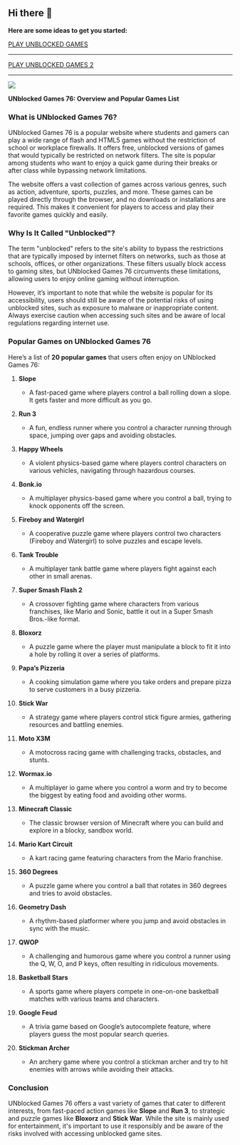## Hi there 👋

**Here are some ideas to get you started:**

<a href="https://1lesson.guru">PLAY UNBLOCKED GAMES</a>
<hr>

<a href="https://lesson-1.guru">PLAY UNBLOCKED GAMES 2</a>

<hr>
<a href="https://lesson-1.guru"><img src="https://clearcache.store/games.png"/></a>



**UNblocked Games 76: Overview and Popular Games List**

### What is UNblocked Games 76?

UNblocked Games 76 is a popular website where students and gamers can play a wide range of flash and HTML5 games without the restriction of school or workplace firewalls. It offers free, unblocked versions of games that would typically be restricted on network filters. The site is popular among students who want to enjoy a quick game during their breaks or after class while bypassing network limitations. 

The website offers a vast collection of games across various genres, such as action, adventure, sports, puzzles, and more. These games can be played directly through the browser, and no downloads or installations are required. This makes it convenient for players to access and play their favorite games quickly and easily.

### Why Is It Called "Unblocked"?

The term "unblocked" refers to the site's ability to bypass the restrictions that are typically imposed by internet filters on networks, such as those at schools, offices, or other organizations. These filters usually block access to gaming sites, but UNblocked Games 76 circumvents these limitations, allowing users to enjoy online gaming without interruption.

However, it’s important to note that while the website is popular for its accessibility, users should still be aware of the potential risks of using unblocked sites, such as exposure to malware or inappropriate content. Always exercise caution when accessing such sites and be aware of local regulations regarding internet use.

### Popular Games on UNblocked Games 76

Here’s a list of **20 popular games** that users often enjoy on UNblocked Games 76:

1. **Slope**
   - A fast-paced game where players control a ball rolling down a slope. It gets faster and more difficult as you go.

2. **Run 3**
   - A fun, endless runner where you control a character running through space, jumping over gaps and avoiding obstacles.

3. **Happy Wheels**
   - A violent physics-based game where players control characters on various vehicles, navigating through hazardous courses.

4. **Bonk.io**
   - A multiplayer physics-based game where you control a ball, trying to knock opponents off the screen.

5. **Fireboy and Watergirl**
   - A cooperative puzzle game where players control two characters (Fireboy and Watergirl) to solve puzzles and escape levels.

6. **Tank Trouble**
   - A multiplayer tank battle game where players fight against each other in small arenas.

7. **Super Smash Flash 2**
   - A crossover fighting game where characters from various franchises, like Mario and Sonic, battle it out in a Super Smash Bros.-like format.

8. **Bloxorz**
   - A puzzle game where the player must manipulate a block to fit it into a hole by rolling it over a series of platforms.

9. **Papa’s Pizzeria**
   - A cooking simulation game where you take orders and prepare pizza to serve customers in a busy pizzeria.

10. **Stick War**
    - A strategy game where players control stick figure armies, gathering resources and battling enemies.

11. **Moto X3M**
    - A motocross racing game with challenging tracks, obstacles, and stunts.

12. **Wormax.io**
    - A multiplayer io game where you control a worm and try to become the biggest by eating food and avoiding other worms.

13. **Minecraft Classic**
    - The classic browser version of Minecraft where you can build and explore in a blocky, sandbox world.

14. **Mario Kart Circuit**
    - A kart racing game featuring characters from the Mario franchise.

15. **360 Degrees**
    - A puzzle game where you control a ball that rotates in 360 degrees and tries to avoid obstacles.

16. **Geometry Dash**
    - A rhythm-based platformer where you jump and avoid obstacles in sync with the music.

17. **QWOP**
    - A challenging and humorous game where you control a runner using the Q, W, O, and P keys, often resulting in ridiculous movements.

18. **Basketball Stars**
    - A sports game where players compete in one-on-one basketball matches with various teams and characters.

19. **Google Feud**
    - A trivia game based on Google’s autocomplete feature, where players guess the most popular search queries.

20. **Stickman Archer**
    - An archery game where you control a stickman archer and try to hit enemies with arrows while avoiding their attacks.

### Conclusion

UNblocked Games 76 offers a vast variety of games that cater to different interests, from fast-paced action games like **Slope** and **Run 3**, to strategic and puzzle games like **Bloxorz** and **Stick War**. While the site is mainly used for entertainment, it's important to use it responsibly and be aware of the risks involved with accessing unblocked game sites.


